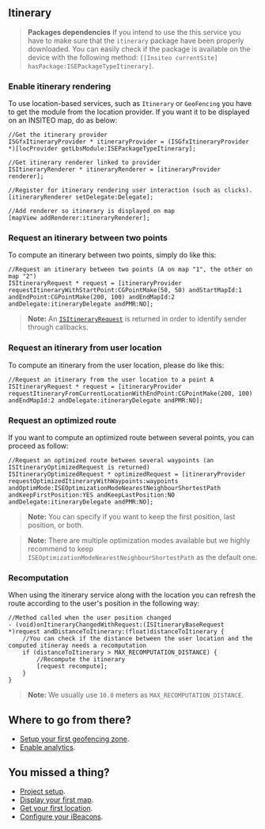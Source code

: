 ## Itinerary

> **Packages dependencies** If you intend to use the this service you have to make sure that the `itinerary` package have been properly downloaded. You can easily check if the package is available on the device with the following method: `[[Insiteo currentSite] hasPackage:ISEPackageTypeItinerary]`.

### Enable itinerary rendering

To use location-based services, such as `Itinerary` or `GeoFencing` you have to get the module from the location provider. If you want it to be displayed on an INSITEO map, do as below:

```objectivec++
//Get the itinerary provider
ISGfxItineraryProvider * itineraryProvider = (ISGfxItineraryProvider *)[locProvider getLbsModule:ISEPackageTypeItinerary];

//Get itinerary renderer linked to provider
ISItineraryRenderer * itineraryRenderer = [itineraryProvider renderer];

//Register for itinerary rendering user interaction (such as clicks).
[itineraryRenderer setDelegate:Delegate];

//Add renderer so itinerary is displayed on map
[mapView addRenderer:itineraryRenderer];
```

### Request an itinerary between two points

To compute an itinerary between two points, simply do like this:

```objectivec++
//Request an itinerary between two points (A on map "1", the other on map "2")
ISItineraryRequest * request = [itineraryProvider requestItineraryWithStartPoint:CGPointMake(50, 50) andStartMapId:1 andEndPoint:CGPointMake(200, 100) andEndMapId:2 andDelegate:itineraryDelegate andPMR:NO];
```

> **Note:** An [`ISItineraryRequest`](http://dev.insiteo.com/api/doc/ios/3.4/Classes/ISItineraryRequest.html) is returned in order to identify sender through callbacks.

### Request an itinerary from user location

To compute an itinerary from the user location, please do like this:

```objectivec++
//Request an itinerary from the user location to a point A
ISItineraryRequest * request = [itineraryProvider requestItineraryFromCurrentLocationWithEndPoint:CGPointMake(200, 100) andEndMapId:2 andDelegate:itineraryDelegate andPMR:NO];
```

### Request an optimized route

If you want to compute an optimized route between several points, you can proceed as follow:

```objectivec++
//Request an optimized route between several waypoints (an ISItineraryOptimizedRequest is returned)
ISItineraryOptimizedRequest * optimizedRequest = [itineraryProvider requestOptimizedItineraryWithWaypoints:waypoints andOptimMode:ISEOptimizationModeNearestNeighbourShortestPath andKeepFirstPosition:YES andKeepLastPosition:NO andDelegate:itineraryDelegate andPMR:NO];
```

> **Note:** You can specify if you want to keep the first position, last position, or both.

> **Note:** There are multiple optimization modes available but we highly recommend to keep `ISEOptimizationModeNearestNeighbourShortestPath` as the default one.

### Recomputation

When using the itinerary service along with the location you can refresh the route according to the user's position in the following way:

```objectivec++
//Method called when the user position changed
- (void)onItineraryChangedWithRequest:(ISItineraryBaseRequest *)request andDistanceToItinerary:(float)distanceToItinerary {
    //You can check if the distance between the user location and the computed itineray needs a recomputation
    if (distanceToItinerary > MAX_RECOMPUTATION_DISTANCE) {
        //Recompute the itinerary
        [request recompute];
    }
}
```

> **Note:** We usually use `10.0` meters as `MAX_RECOMPUTATION_DISTANCE`.

## Where to go from there?

- [Setup your first geofencing zone](geofence.md).
- [Enable analytics](analytics.md).

## You missed a thing?

- [Project setup](../README.md).
- [Display your first map](map.md).
- [Get your first location](location.md).
- [Configure your iBeacons](beacon.md).
